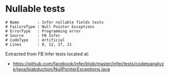 # Nullable tests

```
# Name        : Infer nullable fields tests
# FailureType : Null Pointer Exceptions
# ErrorType   : Programming error
# Source      : FB Infer
# CodeType    : Artificial
# Lines       : 8, 12, 17, 21
```

Extracted from FB Infer tests located at:

- https://github.com/facebook/infer/blob/master/infer/tests/codetoanalyze/java/biabduction/NullPointerExceptions.java